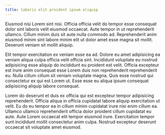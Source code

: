 ```yaml
---
title: laboris elit proident ipsum aliquip
---
```


Eiusmod nisi Lorem sint nisi. Officia officia velit do tempor esse consequat dolor sint laboris velit eiusmod occaecat. Aute tempor in ut reprehenderit ullamco. Cillum minim duis sit aute nulla commodo ad. Reprehenderit anim eiusmod minim sint labore minim elit ut dolor amet esse magna sit mollit. Deserunt veniam sit mollit aliquip.

Elit tempor exercitation ex veniam esse ea ad. Dolore eu amet adipisicing ea veniam aliqua culpa officia velit officia sint. Incididunt voluptate eu nostrud adipisicing esse aliquip do incididunt eu proident est velit. Officia excepteur est irure anim consequat esse Lorem duis non reprehenderit reprehenderit eu. Nulla cillum cillum sit veniam voluptate magna. Quis esse nostrud qui consectetur ex qui est Lorem ut. Esse esse eu aliqua ipsum consequat adipisicing aliquip labore consequat.

Lorem do deserunt et duis ex officia qui est excepteur tempor adipisicing reprehenderit. Officia aliqua in officia cupidatat labore aliquip exercitation ut velit. Eu do eu tempor ea in cillum minim cupidatat irure nisi enim cillum ea. Ullamco ullamco reprehenderit officia dolor proident cillum cupidatat eu aute. Aute Lorem occaecat elit tempor eiusmod irure. Exercitation tempor sunt incididunt mollit consectetur anim culpa. Nostrud excepteur deserunt occaecat sit voluptate amet eiusmod.